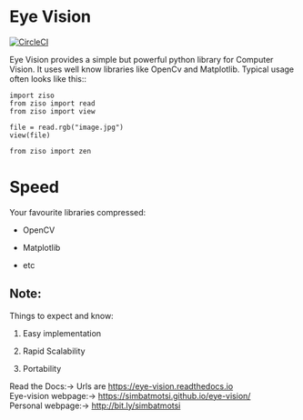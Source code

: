 
**Eye Vision**
===========

[![CircleCI](https://circleci.com/gh/simbaTmotsi/eye-vision.svg?style=svg)](https://circleci.com/gh/simbaTmotsi/eye-vision)

Eye Vision provides a simple but powerful python library for Computer Vision. It uses
well know libraries like OpenCv and Matplotlib. Typical usage
often looks like this::

    import ziso
    from ziso import read
    from ziso import view
    
    file = read.rgb("image.jpg")
    view(file)
    
    from ziso import zen

Speed
=========

Your favourite libraries compressed:

* OpenCV

* Matplotlib

* etc

Note:
-------------

Things to expect and know:

1. Easy implementation

2. Rapid Scalability

3. Portability

Read the Docs:-> Urls are https://eye-vision.readthedocs.io <br>
Eye-vision webpage:-> https://simbatmotsi.github.io/eye-vision/ <br>
Personal webpage:-> <http://bit.ly/simbatmotsi>